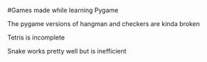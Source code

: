 #Games made while learning Pygame


The pygame versions of hangman and checkers are kinda broken


Tetris is incomplete


Snake works pretty well but is inefficient